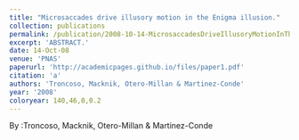 ```yaml
---
title: "Microsaccades drive illusory motion in the Enigma illusion."
collection: publications
permalink: /publication/2008-10-14-MicrosaccadesDriveIllusoryMotionInTheEnigmaIllusion_
excerpt: 'ABSTRACT.'
date: 14-Oct-08
venue: 'PNAS'
paperurl: 'http://academicpages.github.io/files/paper1.pdf'
citation: 'a'
authors: 'Troncoso, Macknik, Otero-Millan & Martinez-Conde'
year: '2008'
coloryear: 140,46,0,0.2
---
```


By :Troncoso, Macknik, Otero-Millan & Martinez-Conde
